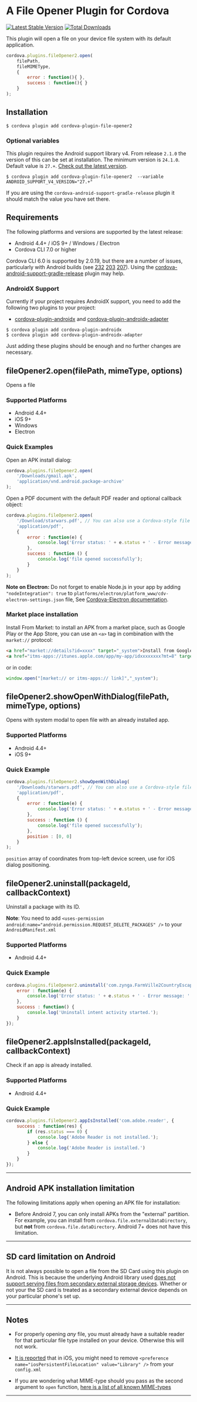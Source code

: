 # A File Opener Plugin for Cordova

[![Latest Stable Version](https://img.shields.io/npm/v/cordova-plugin-file-opener2.svg)](https://www.npmjs.com/package/cordova-plugin-file-opener2) [![Total Downloads](https://img.shields.io/npm/dt/cordova-plugin-file-opener2.svg)](https://npm-stat.com/charts.html?package=cordova-plugin-file-opener2)

This plugin will open a file on your device file system with its default application.

```js
cordova.plugins.fileOpener2.open(
    filePath,
    fileMIMEType,
    {
        error : function(){ },
        success : function(){ }
    }
);
```

## Installation

```shell
$ cordova plugin add cordova-plugin-file-opener2
```

### Optional variables

This plugin requires the Android support library v4. From release `2.1.0` the version of this can be set at installation. The minimum version is `24.1.0`. Default value is `27.+`. [Check out the latest version](https://developer.android.com/topic/libraries/support-library/revisions.html).

```shell
$ cordova plugin add cordova-plugin-file-opener2  --variable ANDROID_SUPPORT_V4_VERSION="27.+"
```

If you are using the `cordova-android-support-gradle-release` plugin it should match the value you have set there.

## Requirements

The following platforms and versions are supported by the latest release:

- Android 4.4+ / iOS 9+ / Windows / Electron
- Cordova CLI 7.0 or higher

Cordova CLI 6.0 is supported by 2.0.19, but there are a number of issues, particularly with Android builds (see [232](https://github.com/pwlin/cordova-plugin-file-opener2/issues/232) [203](https://github.com/pwlin/cordova-plugin-file-opener2/issues/203) [207](https://github.com/pwlin/cordova-plugin-file-opener2/issues/207)). Using the [cordova-android-support-gradle-release](https://github.com/dpa99c/cordova-android-support-gradle-release) plugin may help.

### AndroidX Support

Currently if your project requires AndroidX support, you need to add the following two plugins to your project:

- [cordova-plugin-androidx](https://github.com/dpa99c/cordova-plugin-androidx/) and [cordova-plugin-androidx-adapter](https://github.com/dpa99c/cordova-plugin-androidx-adapter/)
```shell
$ cordova plugin add cordova-plugin-androidx
$ cordova plugin add cordova-plugin-androidx-adapter
```
Just adding these plugins should be enough and no further changes are necessary.


## fileOpener2.open(filePath, mimeType, options)

Opens a file

### Supported Platforms

- Android 4.4+
- iOS 9+
- Windows
- Electron

### Quick Examples
Open an APK install dialog:

```javascript
cordova.plugins.fileOpener2.open(
    '/Downloads/gmail.apk',
    'application/vnd.android.package-archive'
);
```

Open a PDF document with the default PDF reader and optional callback object:

```js
cordova.plugins.fileOpener2.open(
    '/Download/starwars.pdf', // You can also use a Cordova-style file uri: cdvfile://localhost/persistent/Downloads/starwars.pdf
    'application/pdf',
    {
        error : function(e) {
            console.log('Error status: ' + e.status + ' - Error message: ' + e.message);
        },
        success : function () {
            console.log('file opened successfully');
        }
    }
);
```

__Note on Electron:__ Do not forget to enable Node.js in your app by adding `"nodeIntegration": true` to `platforms/electron/platform_www/cdv-electron-settings.json` file, See [Cordova-Electron documentation](https://cordova.apache.org/docs/en/latest/guide/platforms/electron/index.html#customizing-the-application's-window-options).

### Market place installation
Install From Market: to install an APK from a market place, such as Google Play or the App Store, you can use an `<a>` tag in combination with the `market://` protocol:

```html
<a href="market://details?id=xxxx" target="_system">Install from Google Play</a>
<a href="itms-apps://itunes.apple.com/app/my-app/idxxxxxxxx?mt=8" target="_system">Install from App Store</a>
```
or in code:

```js
window.open("[market:// or itms-apps:// link]","_system");
```

## fileOpener2.showOpenWithDialog(filePath, mimeType, options)

Opens with system modal to open file with an already installed app.

### Supported Platforms

- Android 4.4+
- iOS 9+

### Quick Example

```js
cordova.plugins.fileOpener2.showOpenWithDialog(
    '/Downloads/starwars.pdf', // You can also use a Cordova-style file uri: cdvfile://localhost/persistent/Downloads/starwars.pdf
    'application/pdf',
    {
        error : function(e) {
            console.log('Error status: ' + e.status + ' - Error message: ' + e.message);
        },
        success : function () {
            console.log('file opened successfully');
        },
        position : [0, 0]
    }
);
```
`position` array of coordinates from top-left device screen, use for iOS dialog positioning.

## fileOpener2.uninstall(packageId, callbackContext)

Uninstall a package with its ID. 

__Note__: You need to add `<uses-permission android:name="android.permission.REQUEST_DELETE_PACKAGES" />` to your `AndroidManifest.xml`

### Supported Platforms

- Android 4.4+

### Quick Example
```js
cordova.plugins.fileOpener2.uninstall('com.zynga.FarmVille2CountryEscape', {
    error : function(e) {
        console.log('Error status: ' + e.status + ' - Error message: ' + e.message);
    },
    success : function() {
        console.log('Uninstall intent activity started.');
    }
});
```

## fileOpener2.appIsInstalled(packageId, callbackContext)

Check if an app is already installed.

### Supported Platforms

- Android 4.4+

### Quick Example
```javascript
cordova.plugins.fileOpener2.appIsInstalled('com.adobe.reader', {
    success : function(res) {
        if (res.status === 0) {
            console.log('Adobe Reader is not installed.');
        } else {
            console.log('Adobe Reader is installed.')
        }
    }
});
```
---

## Android APK installation limitation

The following limitations apply when opening an APK file for installation:

- Before Android 7, you can only install APKs from the "external" partition. For example, you can install from `cordova.file.externalDataDirectory`, but **not** from `cordova.file.dataDirectory`. Android 7+ does not have this limitation.

---

## SD card limitation on Android

It is not always possible to open a file from the SD Card using this plugin on Android. This is because the underlying  Android library used [does not support serving files from secondary external storage devices](https://stackoverflow.com/questions/40318116/fileprovider-and-secondary-external-storage). Whether or not your the SD card is treated as a secondary external device depends on your particular phone's set up.

---

## Notes

- For properly opening _any_ file, you must already have a suitable reader for that particular file type installed on your device. Otherwise this will not work.

- [It is reported](https://github.com/pwlin/cordova-plugin-file-opener2/issues/2#issuecomment-41295793) that in iOS, you might need to remove `<preference name="iosPersistentFileLocation" value="Library" />` from your `config.xml`

- If you are wondering what MIME-type should you pass as the second argument to `open` function, [here is a list of all known MIME-types](http://svn.apache.org/viewvc/httpd/httpd/trunk/docs/conf/mime.types?view=co)


---


